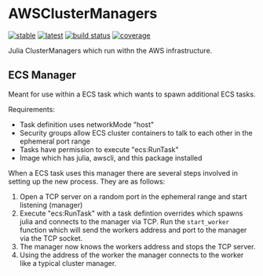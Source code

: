 # AWSClusterManagers
[![stable](https://img.shields.io/badge/docs-stable-blue.svg)](https://doc.invenia.ca/invenia/AWSClusterManagers.jl/master)
[![latest](https://img.shields.io/badge/docs-latest-blue.svg)](https://doc.invenia.ca/invenia/AWSClusterManagers.jl/master)
[![build status](https://gitlab.invenia.ca/invenia/AWSClusterManagers.jl/badges/master/build.svg)](https://gitlab.invenia.ca/invenia/AWSClusterManagers.jl/commits/master)
[![coverage](https://gitlab.invenia.ca/invenia/AWSClusterManagers.jl/badges/master/coverage.svg)](https://gitlab.invenia.ca/invenia/AWSClusterManagers.jl/commits/master)

Julia ClusterManagers which run withn the AWS infrastructure.

## ECS Manager

Meant for use within a ECS task which wants to spawn additional ECS tasks.

Requirements:
- Task definition uses networkMode "host"
- Security groups allow ECS cluster containers to talk to each other in the ephemeral port range
- Tasks have permission to execute "ecs:RunTask"
- Image which has julia, awscli, and this package installed

When a ECS task uses this manager there are several steps involved in setting up the new process. They are as follows:

1. Open a TCP server on a random port in the ephemeral range and start listening (manager)
2. Execute "ecs:RunTask" with a task defintion overrides which spawns julia and connects to the manager via TCP. Run the `start_worker` function which will send the workers address and port to the manager via the TCP socket.
3. The manager now knows the workers address and stops the TCP server.
4. Using the address of the worker the manager connects to the worker like a typical cluster manager.
